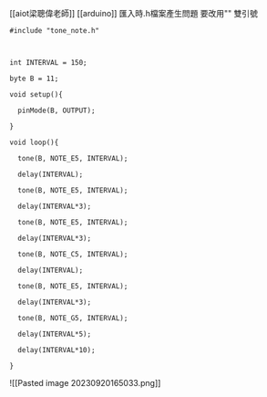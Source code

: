 [[aiot梁聰偉老師]]
[[arduino]]
匯入時.h檔案產生問題
要改用"" 雙引號

```
#include "tone_note.h"

  

int INTERVAL = 150;

byte B = 11;

void setup(){

  pinMode(B, OUTPUT);

}

void loop(){

  tone(B, NOTE_E5, INTERVAL);

  delay(INTERVAL);

  tone(B, NOTE_E5, INTERVAL);

  delay(INTERVAL*3);

  tone(B, NOTE_E5, INTERVAL);

  delay(INTERVAL*3);

  tone(B, NOTE_C5, INTERVAL);

  delay(INTERVAL);

  tone(B, NOTE_E5, INTERVAL);

  delay(INTERVAL*3);

  tone(B, NOTE_G5, INTERVAL);

  delay(INTERVAL*5);

  delay(INTERVAL*10);

}
```

![[Pasted image 20230920165033.png]]